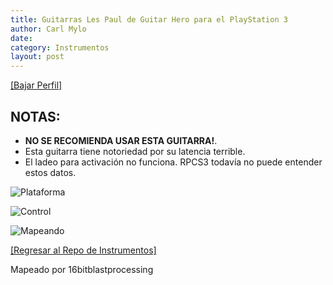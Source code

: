 ```yaml
---
title: Guitarras Les Paul de Guitar Hero para el PlayStation 3
author: Carl Mylo
date: 
category: Instrumentos
layout: post
---
```


[[Bajar Perfil]](https://github.com/hmxmilohax/rb3-pc/raw/main/instrument-repo/PS3%20Guitar%20Hero%20Les%20Paul%20Guitar.7z)

## NOTAS:

* **NO SE RECOMIENDA USAR ESTA GUITARRA!**.
* Esta guitarra tiene notoriedad por su latencia terrible.
* El ladeo para activación no funciona. RPCS3 todavía no puede entender estos datos.


![Plataforma](https://carlmylo.github.io/docu-rpcs3/images/instruments/plat/ps3.png "Plataforma") 

![Control](https://carlmylo.github.io/docu-rpcs3/images/instruments/cont/ghlpcontroller.png "Control") 

![Mapeando](https://carlmylo.github.io/docu-rpcs3/images/instruments/ps3ghlpmapping.png "Mapeando") 

[[Regresar al Repo de Instrumentos]](https://rb3pc.milohax.org/espanol/repodeinst/#lista-de-instrumentos)


Mapeado por 16bitblastprocessing